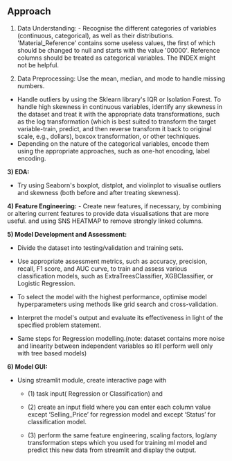 
## **Approach**

1) Data Understanding: - Recognise the different categories of variables (continuous, categorical), as well as their distributions. 'Material_Reference' contains some useless values, the first of which should be changed to null and starts with the value '00000'. Reference columns should be treated as categorical variables. The INDEX might not be helpful.

2) Data Preprocessing: Use the mean, median, and mode to handle missing numbers.
  - Handle outliers by using the Sklearn library's IQR or Isolation Forest.
  To handle high skewness in continuous variables, identify any skewness in the dataset and treat it with the appropriate data transformations, such as the log transformation (which is best suited to transform the target variable-train, predict, and then reverse transform it back to original scale, e.g., dollars), boxcox transformation, or other techniques.
  - Depending on the nature of the categorical variables, encode them using the appropriate approaches, such as one-hot encoding, label encoding.

**3) EDA:**
 - Try using Seaborn's boxplot, distplot, and violinplot to visualise outliers and skewness (both before and after treating skewness).

**4) Feature Engineering:** - Create new features, if necessary, by combining or altering current features to provide data visualisations that are more useful. and using SNS HEATMAP to remove strongly linked columns.

**5) Model Development and Assessment:**

- Divide the dataset into testing/validation and training sets.

- Use appropriate assessment metrics, such as accuracy, precision, recall, F1 score, and AUC curve, to train and assess various classification models, such as ExtraTreesClassifier, XGBClassifier, or Logistic Regression.

- To select the model with the highest performance, optimise model hyperparameters using methods like grid search and cross-validation.

- Interpret the model's output and evaluate its effectiveness in light of the specified problem statement.

- Same steps for Regression modelling.(note: dataset contains more noise
and linearity between independent variables so itll perform well only with
tree based models)

**6) Model GUI:** 

- Using streamlit module, create interactive page with
    - (1) task input( Regression or Classification) and
    - (2) create an input field where you can enter each column value except
‘Selling_Price’ for regression model and except ‘Status’ for classification
model.

    - (3) perform the same feature engineering, scaling factors, log/any
transformation steps which you used for training ml model and predict this new
data from streamlit and display the output.

